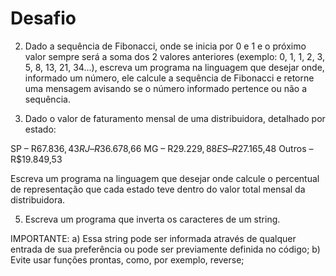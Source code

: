 # Desafio
2) Dado a sequência de Fibonacci, onde se inicia por 0 e 1 e o próximo valor sempre será a soma dos 2 valores anteriores (exemplo: 0, 1, 1, 2, 3, 5, 8, 13, 21, 34...), escreva um programa na linguagem que desejar onde, informado um número, ele calcule a sequência de Fibonacci e retorne uma mensagem avisando se o número informado pertence ou não a sequência.

4) Dado o valor de faturamento mensal de uma distribuidora, detalhado por estado:

  SP – R$67.836,43
  RJ – R$36.678,66
  MG – R$29.229,88
  ES – R$27.165,48
  Outros – R$19.849,53

  Escreva um programa na linguagem que desejar onde calcule o percentual de representação que cada estado teve dentro do valor total mensal da distribuidora.

5) Escreva um programa que inverta os caracteres de um string.

  IMPORTANTE:
  a) Essa string pode ser informada através de qualquer entrada de sua preferência ou pode ser previamente definida no código;
  b) Evite usar funções prontas, como, por exemplo, reverse;
